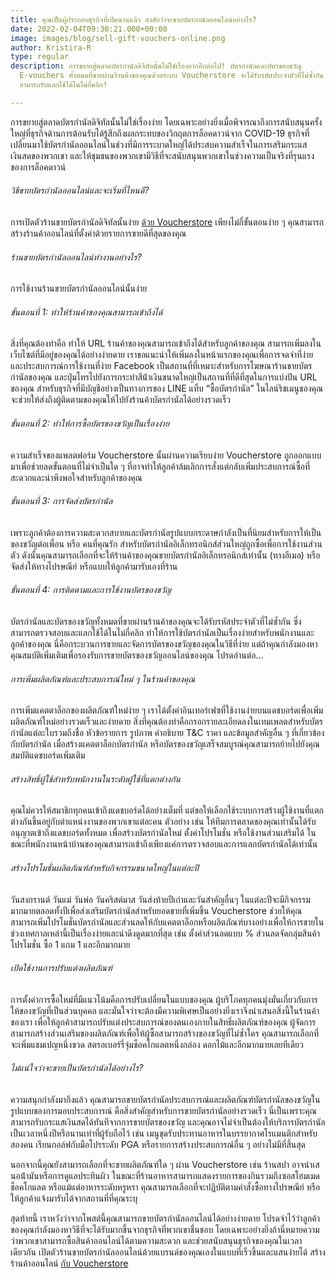 ```yaml
---
title: คุณเป็นผู้ประกอบธุรกิจที่เปิดนานแล้ว สงสัยว่าจะขายบัตรกํานัลออนไลน์อย่างไร?
date: 2022-02-04T09:30:21.000+00:00
image: images/blog/sell-gift-vouchers-online.png
author: Kristira-R
type: regular
description: การขยายสู่ตลาดบัตรกํานัลดิจิทัลนั้นไม่ใช่เรื่องยากอีกต่อไป! บัตรกํานัลและบัตรของขวัญ
  E-vouchers ทั้งหมดที่ขายผ่านร้านค้าของคุณด้วยระบบ Voucherstore จะได้รับรหัสประจําตัวที่ไม่ซ้ำกัน
  สามารถรับแลกใช้ได้ในไม่กี่คลิก!

---
```

การขยายสู่ตลาดบัตรกํานัลดิจิทัลนั้นไม่ใช่เรื่องง่าย โดยเฉพาะอย่างยิ่งเมื่อพิจารณาถึงการสนับสนุนครั้งใหญ่ที่ธุรกิจด้านการต้อนรับได้รู้สึกถึงผลกระทบของวิกฤตการล็อคดาวน์จาก COVID-19 ธุรกิจที่เปลี่ยนมาใช้บัตรกํานัลออนไลน์ในช่วงที่มีการระบาดใหญ่ได้ประสบความสําเร็จในการเสริมกระแสเงินสดของพวกเขา และให้ชุมชนของพวกเขามีวิธีที่จะสนับสนุนพวกเขาในช่วงความเป็นจริงที่รุนแรงของการล็อคดาวน์

###### วิธีขายบัตรกํานัลออนไลน์และจะเริ่มที่ไหนดี?

การเปิดตัวร้านขายบัตรกํานัลดิจิทัลนั้นง่าย [ด้วย Voucherstore](/) เพียงไม่กี่ขั้นตอนง่าย ๆ คุณสามารถสร้างร้านค้าออนไลน์ที่ตั้งค่าด้วยรายการขายดีที่สุดของคุณ

###### ร้านขายบัตรกํานัลออนไลน์ทํางานอย่างไร?

การใช้งานร้านขายบัตรกํานัลออนไลน์นั้นง่าย

###### ขั้นตอนที่ 1: ทําให้ร้านค้าของคุณสามารถเข้าถึงได้

สิ่งที่คุณต้องทําคือ ทําให้ URL ร้านค้าของคุณสามารถเข้าถึงได้สําหรับลูกค้าของคุณ สามารถเพิ่มลงในเว็บไซต์ที่มีอยู่ของคุณได้อย่างง่ายดาย เราขอแนะนําให้เพิ่มลงในหน้าแรกของคุณเพื่อการจดจําที่ง่ายและประสบการณ์การใช้งานที่ง่าย Facebook เป็นสถานที่ที่เหมาะสําหรับการโฆษณาร้านขายบัตรกํานัลของคุณ และปุ่มโทรไปยังการกระทําสีน้ําเงินขนาดใหญ่เป็นสถานที่ที่ดีที่สุดในการแบ่งปัน URL ของคุณ สําหรับธุรกิจที่มีบัญชีอย่างเป็นทางการของ LINE แท็บ “ซื้อบัตรกํานัล” ในไลน์ริชเมนูของคุณจะช่วยให้ส่งถึงผู้ติดตามของคุณให้ไปยังร้านค้าบัตรกำนัลได้อย่างรวดเร็ว

###### ขั้นตอนที่ 2: ทําให้การซื้อบัตรของขวัญเป็นเรื่องง่าย

ความสําเร็จของแพลตฟอร์ม Voucherstore นั้นผ่านความเรียบง่าย Voucherstore ถูกออกแบบมาเพื่อช่วยลดขั้นตอนที่ไม่จําเป็นใด ๆ ที่อาจทําให้ลูกค้าล้มเลิกการสั่งแต่กลับเพิ่มประสบการณ์ซื้อที่สะดวกและน่าพึงพอใจสําหรับลูกค้าของคุณ

###### ขั้นตอนที่ 3: การจัดส่งบัตรกํานัล

เพราะลูกค้าต้องการความสะดวกสบายและบัตรกํานัลรูปแบบกระดาษกำลังเป็นที่นิยมสําหรับการให้เป็นของขวัญต่อเพื่อน หรือ คนที่คุณรัก สำหรับบัตรกํานัลอิเล็กทรอนิกส์ส่วนใหญ่ถูกซื้อเพื่อการใช้งานส่วนตัว ดังนั้นคุณสามารถเลือกที่จะให้ร้านค้าของคุณขายบัตรกํานัลอิเล็กทรอนิกส์เท่านั้น (ทางอีเมล) หรือจัดส่งให้ทางไปรษณีย์ หรือแบบให้ลูกค้ามารับเองที่ร้าน

###### ขั้นตอนที่ 4: การติดตามและการใช้งานบัตรของขวัญ

บัตรกํานัลและบัตรของขวัญทั้งหมดที่ขายผ่านร้านค้าของคุณจะได้รับรหัสประจําตัวที่ไม่ซ้ำกัน ซึ่งสามารถตรวจสอบและแลกใช้ได้ในไม่กี่คลิก ทําให้การใช้บัตรกํานัลเป็นเรื่องง่ายสําหรับพนักงานและลูกค้าของคุณ นี่คือกระบวนการขายและจัดการบัตรของขวัญของคุณในวิธีที่ง่าย แต่ถ้าคุณกําลังมองหาคุณสมบัติเพิ่มเติมเพื่อรองรับการขายบัตรของขวัญออนไลน์ของคุณ โปรดอ่านต่อ…

###### การเพิ่มผลิตภัณฑ์และประสบการณ์ใหม่ ๆ ในร้านค้าของคุณ

การเพิ่มแคตตาล็อกของผลิตภัณฑ์ใหม่ง่าย ๆ เราได้ตั้งค่าอินเทอร์เฟซที่ใช้งานง่ายบนแดชบอร์ดเพื่อเพิ่มผลิตภัณฑ์ใหม่อย่างรวดเร็วและง่ายดาย สิ่งที่คุณต้องทําคือกรอกรายละเอียดลงในเทมเพลตสําหรับบัตรกํานัลแต่ละใบรวมถึงชื่อ หัวข้อรายการ รูปภาพ คําอธิบาย  T&C ราคา และข้อมูลสําคัญอื่น ๆ ที่เกี่ยวข้องกับบัตรกํานัล เมื่อสร้างแคตตาล็อกบัตรกํานัล หรือบัตรของขวัญเสร็จสมบูรณ์คุณสามารถย้ายไปยังคุณสมบัติแดชบอร์ดเพิ่มเติม

###### สร้างสิทธิ์ผู้ใช้สําหรับพนักงานในระดับผู้ใช้ที่แตกต่างกัน

คุณไม่ควรให้สมาชิกทุกคนเข้าถึงแดชบอร์ดได้อย่างเต็มที่ แต่ขอให้เลือกใช้ระบบการสร้างผู้ใช้งานที่แตกต่างกันขึ้นอยู่กับตำแหน่งงานของพวกเขาแต่ละคน ตัวอย่าง เช่น ให้ทีมการตลาดของคุณเท่านั้นได้รับอนุญาตเข้าถึงแดชบอร์ดทั้งหมด เพื่อสร้างบัตรกํานัลใหม่ ตั้งค่าโปรโมชั่น หรือใช้งานส่วนเสริมได้ ในขณะที่พนักงานหน้าบ้านของคุณสามารถเข้าถึงเพียงแค่การตรวจสอบและการแลกบัตรกํานัลได้เท่านั้น

###### สร้างโปรโมชั่นผลิตภัณฑ์สําหรับกิจกรรมขนาดใหญ่ในแต่ละปี

วันสงกรานต์ วันแม่ วันพ่อ วันคริสต์มาส วันส่งท้ายปีเก่าและวันสำคัญอื่นๆ ในแต่ละปีจะมีกิจกรรมมากมายตลอดทั้งปีเพื่อส่งเสริมบัตรกํานัลสําหรับยอดขายที่เพิ่มขึ้น Voucherstore ช่วยให้คุณสามารถเพิ่มโปรโมชั่นบัตรกํานัลและส่วนลดให้กับแคตตาล็อกหรือผลิตภัณฑ์บางอย่างเพื่อให้การขายในช่วงเทศกาลเหล่านี้เป็นเรื่องง่ายและน่าดึงดูดมากที่สุด เช่น ตั้งค่าส่วนลดแบบ % ส่วนลดจัดกลุ่มสินค้า โปรโมชั่น ซื้อ 1 แถม 1 และอีกมากมาย

###### เปิดใช้งานการปรับแต่งผลิตภัณฑ์

การตั้งค่าการซื้อใหม่ที่มีแนวโน้มคือการปรับเปลี่ยนในแบบของคุณ ผู้บริโภคทุกคนมุ่งมั่นเกี่ยวกับการให้ของขวัญที่เป็นส่วนบุคคล และมั่นใจว่าจะต้องมีความพิเศษเป็นอย่างยิ่งเราจึงนําเสนอสิ่งนี้ในร้านค้าของเรา เพื่อให้ลูกค้าสามารถปรับแต่งประสบการณ์ของตนเองภายในสิทธิ์ผลิตภัณฑ์ของคุณ ผู้จัดการสามารถสร้างส่วนเสริมของผลิตภัณฑ์เพื่อให้ผู้ซื้อสามารถสร้างของขวัญที่ไม่ซ้ำใคร คุณสามารถเลือกที่จะเพิ่มแชมเปญหนึ่งขวด สตรอเบอร์รี่จุ่มช็อคโกแลตหนึ่งกล่อง ดอกไม้และอีกมากมายเลยทีเดียว

###### ไม่แน่ใจว่าจะขายเป็นบัตรกํานัลได้อย่างไร?

ความสนุกกำลังมาถึงแล้ว คุณสามารถขายบัตรกำนัลประสบการณ์และผลิตภัณฑ์บัตรกำนัลของขวัญในรูปแบบของการมอบประสบการณ์ คือสิ่งสำคัญสําหรับการขายบัตรกํานัลอย่างรวดเร็ว นี่เป็นเพราะคุณสามารถรับกระแสเงินสดได้ทันทีจากการขายบัตรของขวัญ และคุณอาจไม่จําเป็นต้องให้บริการบัตรกํานัลเป็นเวลาหนึ่งปีหรือนานเท่าที่ผู้รับถือไว้ เช่น เมนูชุดรับประทานอาหารในบรรยากาศโรแมนติกสําหรับสองคน เรียนกอล์ฟกับมือโปรระดับ PGA หรือรายการสร้างประสบการณ์อื่น ๆ อย่างไม่มีที่สิ้นสุด

นอกจากนี้คุณยังสามารถเลือกที่จะขายผลิตภัณฑ์ใด ๆ ผ่าน Voucherstore เช่น ร้านสปา อาจนําเสนอน้ํามันหรือการดูแลประทินผิว ในขณะที่ร้านอาหารสามารถแสดงรายการของกินรวมถึงซอสโฮมเมดช็อคโกแลต หรือแม้แต่อาหารระดับหรูหรา คุณสามารถเลือกที่จะปฏิบัติตามคําสั่งซื้อทางไปรษณีย์ หรือให้ลูกค้าแจ้งมารับได้จากสถานที่ที่คุณระบุ

สุดท้ายนี้ เราหวังว่าจากโพสต์นี้คุณสามารถขายบัตรกํานัลออนไลน์ได้อย่างง่ายดาย โปรดจําไว้ว่าลูกค้าของคุณกําลังมองหาวิธีที่จะได้รับมากขึ้นจากธุรกิจที่พวกเขาชื่นชอบ โดยเฉพาะอย่างยิ่งถ้านี่หมายความว่าพวกเขาสามารถซื้อสินค้าออนไลน์ได้ตามความสะดวก และช่วยสนับสนุนธุรกิจของคุณในเวลาเดียวกัน เปิดตัวร้านขายบัตรกํานัลออนไลน์ด้วยแบรนด์ของคุณเองในแบบที่เร็วขึ้นและแสนง่ายได้ สร้างร้านค้าออนไลน์ [กับ Voucherstore](contact/)